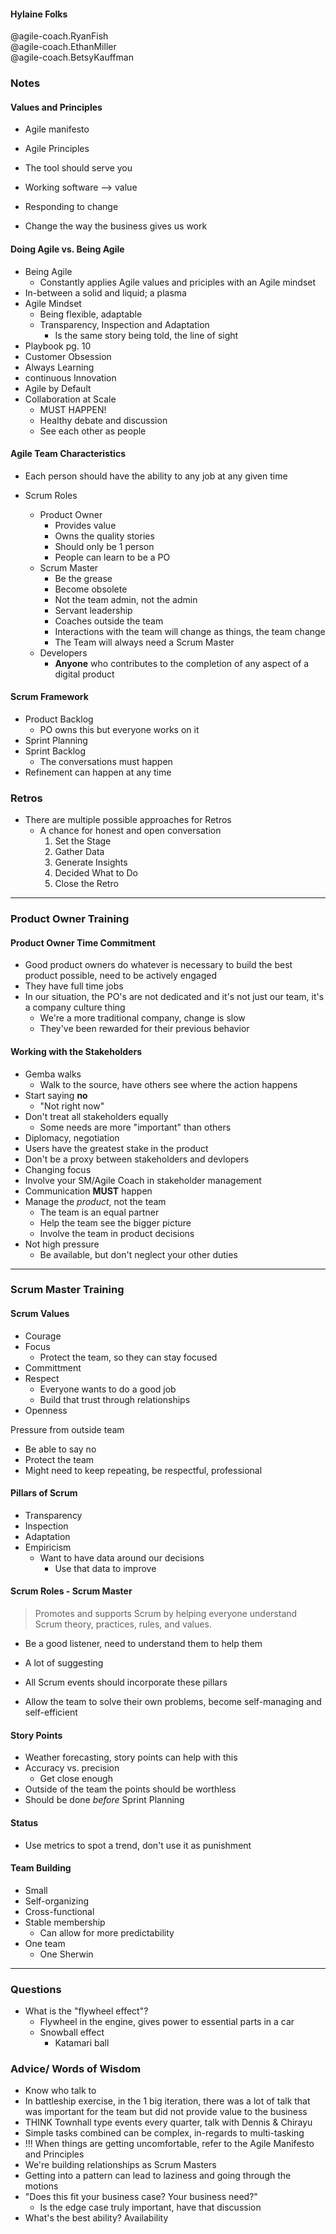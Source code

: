 
#### Hylaine Folks

@agile-coach.RyanFish  
@agile-coach.EthanMiller  
@agile-coach.BetsyKauffman  

### Notes

#### Values and Principles

- Agile manifesto
- Agile Principles

- The tool should serve you
- Working software --> value  
- Responding to change
- Change the way the business gives us work

#### Doing Agile vs. Being Agile

- Being Agile
  - Constantly applies Agile values and priciples with an Agile mindset
- In-between a solid and liquid; a plasma  
- Agile Mindset
  - Being flexible, adaptable
  - Transparency, Inspection and Adaptation
    - Is the same story being told, the line of sight
- Playbook pg. 10
- Customer Obsession
- Always Learning
- continuous Innovation
- Agile by Default
- Collaboration at Scale
  - MUST HAPPEN!
  - Healthy debate and discussion
  - See each other as people

#### Agile Team Characteristics

- Each person should have the ability to any job at any given time

- Scrum Roles
  - Product Owner
    - Provides value
    - Owns the quality stories
    - Should only be 1 person
    - People can learn to be a PO
  - Scrum Master
    - Be the grease
    - Become obsolete
    - Not the team admin, not the admin
    - Servant leadership
    - Coaches outside the team
    - Interactions with the team will change as things, the team change
    - The Team will always need a Scrum Master
  - Developers
    - **Anyone** who contributes to the completion of any aspect of a digital product

#### Scrum Framework

- Product Backlog
  - PO owns this but everyone works on it
- Sprint Planning
- Sprint Backlog
  - The conversations must happen
- Refinement can happen at any time

### Retros

- There are multiple possible approaches for Retros
  - A chance for honest and open conversation
    1. Set the Stage
    2. Gather Data
    3. Generate Insights
    4. Decided What to Do
    5. Close the Retro

---

### Product Owner Training

#### Product Owner Time Commitment

- Good product owners do whatever is necessary to build the best product possible, need to be actively engaged
- They have full time jobs
- In our situation, the PO's are not dedicated and it's not just our team, it's a company culture thing
  - We're a more traditional company, change is slow
  - They've been rewarded for their previous behavior

#### Working with the Stakeholders

- Gemba walks
  - Walk to the source, have others see where the action happens
- Start saying **no**
  - "Not right now"
- Don't treat all stakeholders equally
  - Some needs are more "important" than others
- Diplomacy, negotiation
- Users have the greatest stake in the product
- Don't be a proxy between stakeholders and devlopers
- Changing focus
- Involve your SM/Agile Coach in stakeholder management
- Communication **MUST** happen
- Manage the *product*, not the team
  - The team is an equal partner
  - Help the team see the bigger picture
  - Involve the team in product decisions
- Not high pressure
  - Be available, but don't neglect your other duties

---

### Scrum Master Training

#### Scrum Values

- Courage
- Focus
  - Protect the team, so they can stay focused
- Committment
- Respect
  - Everyone wants to do a good job
  - Build that trust through relationships
- Openness

Pressure from outside team

- Be able to say no
- Protect the team
- Might need to keep repeating, be respectful, professional

#### Pillars of Scrum

- Transparency
- Inspection
- Adaptation
- Empiricism
  - Want to have data around our decisions
    - Use that data to improve

#### Scrum Roles - Scrum Master

> Promotes and supports Scrum by helping everyone understand Scrum theory, practices, rules, and values.

- Be a good listener, need to understand them to help them
- A lot of suggesting

- All Scrum events should incorporate these pillars

- Allow the team to solve their own problems, become self-managing and self-efficient

#### Story Points

- Weather forecasting, story points can help with this
- Accuracy vs. precision
  - Get close enough
- Outside of the team the points should be worthless
- Should be done *before* Sprint Planning

#### Status

- Use metrics to spot a trend, don't use it as punishment

#### Team Building  

- Small
- Self-organizing
- Cross-functional
- Stable membership
  - Can allow for more predictability
- One team  
  - One Sherwin

---

### Questions

- What is the "flywheel effect"?
  - Flywheel in the engine, gives power to essential parts in a car
  - Snowball effect
    - Katamari ball

### Advice/ Words of Wisdom

- Know who talk to
- In battleship exercise, in the 1 big iteration, there was a lot of talk that was important for the team but did not provide value to the business
- THINK Townhall type events every quarter, talk with Dennis & Chirayu
- Simple tasks combined can be complex, in-regards to multi-tasking
- !!! When things are getting uncomfortable, refer to the Agile Manifesto and Principles
- We're building relationships as Scrum Masters
- Getting into a pattern can lead to laziness and going through the motions
- "Does this fit your business case? Your business need?"
  - Is the edge case truly important, have that discussion
- What's the best ability? Availability
